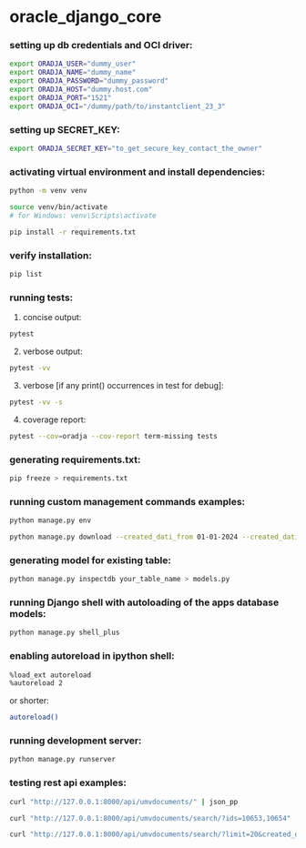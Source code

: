 # oracle_django_core

### setting up db credentials and OCI driver:

```bash
export ORADJA_USER="dummy_user"
export ORADJA_NAME="dummy_name"
export ORADJA_PASSWORD="dummy_password"
export ORADJA_HOST="dummy.host.com"
export ORADJA_PORT="1521"
export ORADJA_OCI="/dummy/path/to/instantclient_23_3"
```

### setting up SECRET_KEY:

```bash
export ORADJA_SECRET_KEY="to_get_secure_key_contact_the_owner"
```

### activating virtual environment and install dependencies:

```bash
python -m venv venv
```

```bash
source venv/bin/activate
# for Windows: venv\Scripts\activate 
```

```bash
pip install -r requirements.txt
```

### verify installation:

```bash
pip list
```

### running tests:

1. concise output:

```bash
pytest
```

2. verbose output:

```bash
pytest -vv
```

3. verbose [if any print() occurrences in test for debug]:

```bash
pytest -vv -s
```

4. coverage report:

```bash
pytest --cov=oradja --cov-report term-missing tests
```

### generating requirements.txt:

```bash
pip freeze > requirements.txt 
```

### running custom management commands examples:

```bash
python manage.py env
```

```bash
python manage.py download --created_dati_from 01-01-2024 --created_dati_to 31-12-2024 --file_types pdf png jpg --limit 10
```

### generating model for existing table:

```bash
python manage.py inspectdb your_table_name > models.py
```

### running Django shell with autoloading of the apps database models:

```bash
python manage.py shell_plus
```

### enabling autoreload in ipython shell:

```bash
%load_ext autoreload
%autoreload 2
```

or shorter:

```bash
autoreload()
```

### running development server:

```bash
python manage.py runserver
```

### testing rest api examples:

```bash
curl "http://127.0.0.1:8000/api/umvdocuments/" | json_pp
```

```bash
curl "http://127.0.0.1:8000/api/umvdocuments/search/?ids=10653,10654" | json_pp
```

```bash
curl "http://127.0.0.1:8000/api/umvdocuments/search/?limit=20&created_dati_from=01-01-2023&created_dati_to=01-12-2024&file_types=pdf,png,jpg" | json_p
```
